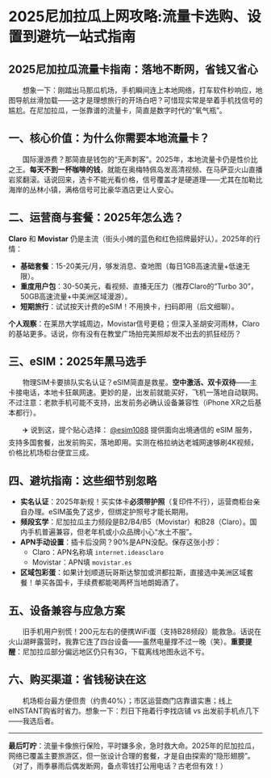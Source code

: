 # 2025尼加拉瓜上网攻略:流量卡选购、设置到避坑一站式指南

## 2025尼加拉瓜流量卡指南：落地不断网，省钱又省心

　　想象一下：刚踏出马那瓜机场，手机瞬间连上本地网络，打车软件秒响应，地图导航丝滑加载——这才是理想旅行的开场白吧？可惜现实常是举着手机找信号的尴尬。在尼加拉瓜，一张靠谱的流量卡，简直是数字时代的“氧气瓶”。

## 一、核心价值：为什么你需要本地流量卡？
　　国际漫游费？那简直是钱包的“无声刺客”。2025年，本地流量卡仍是性价比之王。**每天不到一杯咖啡的钱**，就能在奥梅特佩岛发高清视频、在马萨亚火山直播岩浆翻滚。话说回来，选卡不能光看价格，信号覆盖才是硬道理——尤其在加勒比海岸的丛林小镇，满格信号可比豪华酒店更让人安心。

## 二、运营商与套餐：2025年怎么选？
**Claro** 和 **Movistar** 仍是主流（街头小摊的蓝色和红色招牌最好认）。2025年的行情：
- **基础套餐**：15-20美元/月，够发消息、查地图（每日1GB高速流量+低速无限）。
- **重度用户包**：30-50美元，看视频、直播无压力（推荐Claro的“Turbo 30”，50GB高速流量+中美洲区域漫游）。
- **短期旅行**：试试按天计费的eSIM！不用换卡，扫码即用（后文细聊）。

**个人观察**：在莱昂大学城周边，Movistar信号更稳；但深入圣胡安河雨林，Claro的基站更多。话说，你有没有在教堂广场拍完美照却发不出去的抓狂经历？

## 三、eSIM：2025年黑马选手
　　物理SIM卡要排队实名认证？eSIM简直是救星。**空中激活、双卡双待**——主卡接电话，本地卡狂飙网速。更妙的是，出发前就能买好，飞机一落地自动联网。不过注意：老款手机可能不支持，出发前务必确认设备兼容性（iPhone XR之后基本都行）。

　　✈️ 说到这，提个贴心选择： [@esim1088](https://t.me/s/esim1088) 提供面向出境通信的 eSIM 服务，支持多国套餐，出发前购买，落地即用。实测在格拉纳达老城网速够刷4K视频，价格比机场柜台便宜三成。

## 四、避坑指南：这些细节别忽略
- **实名认证**：2025年新规！买实体卡**必须带护照**（复印件不行），运营商柜台亲自办理。eSIM虽免了这步，但绑定护照号才能长期用。
- **频段玄学**：尼加拉瓜主力频段是B2/B4/B5（Movistar）和B28（Claro）。国内手机普遍兼容，但老年机或小众品牌小心“水土不服”。
- **APN手动设置**：插卡后没网？90%是APN没配。保存这张小抄：
  - Claro：APN名称填 `internet.ideasclaro`  
  - Movistar：APN填 `movistar.es`
- **区域包彩蛋**：如果计划顺道玩哥斯达黎加或洪都拉斯，直接选中美洲区域套餐！单买各国卡，手续费都能喝两杯当地朗姆酒了。

## 五、设备兼容与应急方案
　　旧手机用户别慌！200元左右的便携WiFi蛋（支持B28频段）能救急。话说在火山湖畔露营时，我靠它连了四台设备——虽然电量撑不过一晚（笑）。**重要提醒**：尼加拉瓜部分偏远地区仍只有3G，下载离线地图永远不亏。

## 六、购买渠道：省钱秘诀在这
　　机场柜台最方便但贵（约贵40%）；市区运营商门店靠谱实惠；线上eINSTANT购省时省力。想象一下：烈日下拖着行李找店铺 vs 出发前手机点几下——我选后者。

---

**最后叮咛**：流量卡像旅行保险，平时嫌多余，急时救大命。2025年的尼加拉瓜，网络已覆盖主要旅游区，但一张设计合理的套餐，才是自由探索的“隐形翅膀”。（对了，雨季暴雨后偶发断网，备点零钱打公用电话？古老但有效！）